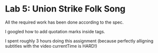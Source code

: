 # Lab 5: Union Strike Folk Song

All the required work has been done according to the spec.

I googled how to add quotation marks inside tags.

I spent roughly 3 hours doing this assignment (because perfectly alligning subtitles with the video currentTime is HARD!)

